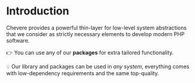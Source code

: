 # Introduction

Chevere provides a powerful thin-layer for low-level system abstractions that we consider as strictly necessary elements to develop modern PHP software.

👉 You can use any of our **packages** for extra tailored functionality.

💡 Our library and packages can be used in *any system*, everything comes with low-dependency requirements and the same top-quality.
